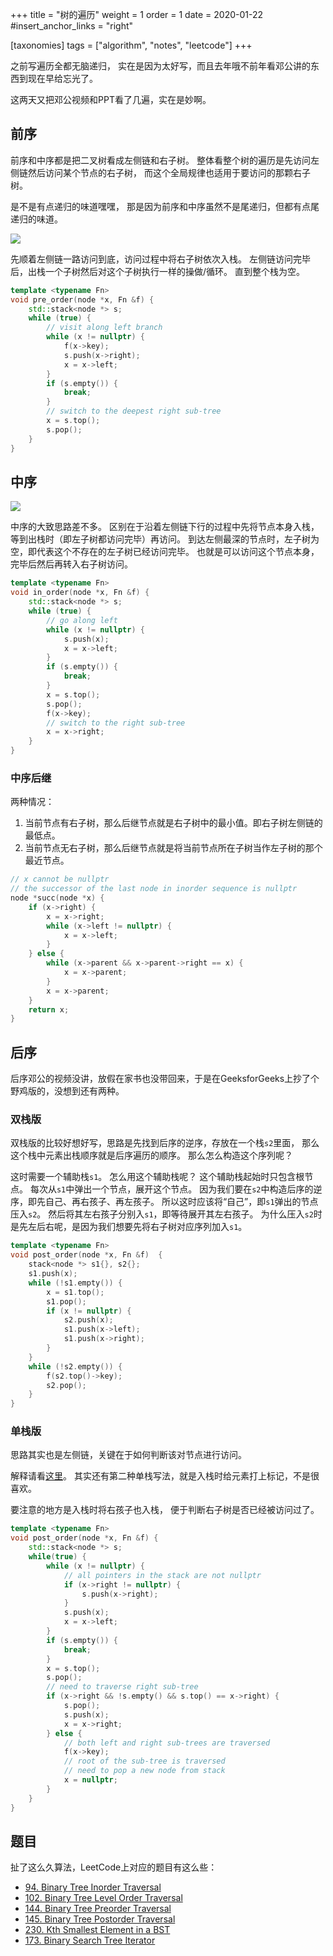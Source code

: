+++
title = "树的遍历"
weight = 1
order = 1
date = 2020-01-22
#insert_anchor_links = "right"

[taxonomies]
tags = ["algorithm", "notes", "leetcode"]
+++

之前写遍历全都无脑递归，
实在是因为太好写，而且去年哦不前年看邓公讲的东西到现在早给忘光了。

这两天又把邓公视频和PPT看了几遍，实在是妙啊。

## 前序

前序和中序都是把二叉树看成左侧链和右子树。
整体看整个树的遍历是先访问左侧链然后访问某个节点的右子树，
而这个全局规律也适用于要访问的那颗右子树。

是不是有点递归的味道嘿嘿，
那是因为前序和中序虽然不是尾递归，但都有点尾递归的味道。

![](https://raw.githubusercontent.com/vtta/assets/vtta.github.io/PicGo20200122141034.png)

先顺着左侧链一路访问到底，访问过程中将右子树依次入栈。
左侧链访问完毕后，出栈一个子树然后对这个子树执行一样的操做/循环。
直到整个栈为空。

```cpp
template <typename Fn>
void pre_order(node *x, Fn &f) {
    std::stack<node *> s;
    while (true) {
        // visit along left branch
        while (x != nullptr) {
            f(x->key);
            s.push(x->right);
            x = x->left;
        }
        if (s.empty()) {
            break;
        }
        // switch to the deepest right sub-tree
        x = s.top();
        s.pop();
    }
}
```

## 中序

![](https://raw.githubusercontent.com/vtta/assets/vtta.github.io/PicGo20200122141013.png)

中序的大致思路差不多。
区别在于沿着左侧链下行的过程中先将节点本身入栈，等到出栈时（即左子树都访问完毕）再访问。
到达左侧最深的节点时，左子树为空，即代表这个不存在的左子树已经访问完毕。
也就是可以访问这个节点本身，完毕后然后再转入右子树访问。

```cpp
template <typename Fn>
void in_order(node *x, Fn &f) {
    std::stack<node *> s;
    while (true) {
        // go along left
        while (x != nullptr) {
            s.push(x);
            x = x->left;
        }
        if (s.empty()) {
            break;
        }
        x = s.top();
        s.pop();
        f(x->key);
        // switch to the right sub-tree
        x = x->right;
    }
}
```

### 中序后继

两种情况：

1. 当前节点有右子树，那么后继节点就是右子树中的最小值。即右子树左侧链的最低点。
2. 当前节点无右子树，那么后继节点就是将当前节点所在子树当作左子树的那个最近节点。

```cpp
// x cannot be nullptr
// the successor of the last node in inorder sequence is nullptr 
node *succ(node *x) {
    if (x->right) {
        x = x->right;
        while (x->left != nullptr) {
            x = x->left;
        }
    } else {
        while (x->parent && x->parent->right == x) {
            x = x->parent;
        }
        x = x->parent;
    }
    return x;
}
```

## 后序

后序邓公的视频没讲，放假在家书也没带回来，于是在GeeksforGeeks上抄了个野鸡版的，没想到还有两种。

### 双栈版

双栈版的比较好想好写，思路是先找到后序的逆序，存放在一个栈`s2`里面，
那么这个栈中元素出栈顺序就是后序遍历的顺序。
那么怎么构造这个序列呢？

这时需要一个辅助栈`s1`。
怎么用这个辅助栈呢？
这个辅助栈起始时只包含根节点。
每次从`s1`中弹出一个节点，展开这个节点。
因为我们要在`s2`中构造后序的逆序，即先自己、再右孩子、再左孩子。
所以这时应该将“自己”，即`s1`弹出的节点压入`s2`。
然后将其左右孩子分别入`s1`，即等待展开其左右孩子。
为什么压入`s2`时是先左后右呢，是因为我们想要先将右子树对应序列加入`s1`。

```cpp
template <typename Fn>
void post_order(node *x, Fn &f)  {
    stack<node *> s1{}, s2{};
    s1.push(x);
    while (!s1.empty()) {
        x = s1.top();
        s1.pop();
        if (x != nullptr) {
            s2.push(x);
            s1.push(x->left);
            s1.push(x->right);
        }
    }
    while (!s2.empty()) {
        f(s2.top()->key);
        s2.pop();
    }
}
```

### 单栈版

思路其实也是左侧链，关键在于如何判断该对节点进行访问。

解释请看[这里](https://www.geeksforgeeks.org/iterative-postorder-traversal-using-stack/)。
其实还有第二种单栈写法，就是入栈时给元素打上标记，不是很喜欢。

要注意的地方是入栈时将右孩子也入栈，
便于判断右子树是否已经被访问过了。

```cpp
template <typename Fn>
void post_order(node *x, Fn &f) {
    std::stack<node *> s;
    while(true) {
        while (x != nullptr) {
            // all pointers in the stack are not nullptr
            if (x->right != nullptr) {
                s.push(x->right);
            }
            s.push(x);
            x = x->left;
        }
        if (s.empty()) {
            break;
        }
        x = s.top();
        s.pop();
        // need to traverse right sub-tree
        if (x->right && !s.empty() && s.top() == x->right) {
            s.pop();
            s.push(x);
            x = x->right;
        } else {
            // both left and right sub-trees are traversed
            f(x->key);
            // root of the sub-tree is traversed
            // need to pop a new node from stack
            x = nullptr;
        }
    }
}
```

## 题目

扯了这么久算法，LeetCode上对应的题目有这么些：
- [94. Binary Tree Inorder Traversal](https://leetcode.com/problems/binary-tree-inorder-traversal/)
- [102. Binary Tree Level Order Traversal](https://leetcode.com/problems/binary-tree-level-order-traversal/)
- [144. Binary Tree Preorder Traversal](https://leetcode.com/problems/binary-tree-preorder-traversal/)
- [145. Binary Tree Postorder Traversal](https://leetcode.com/problems/binary-tree-postorder-traversal/)
- [230. Kth Smallest Element in a BST](https://leetcode.com/problems/kth-smallest-element-in-a-bst/)
- [173. Binary Search Tree Iterator](https://leetcode.com/problems/binary-search-tree-iterator/)

